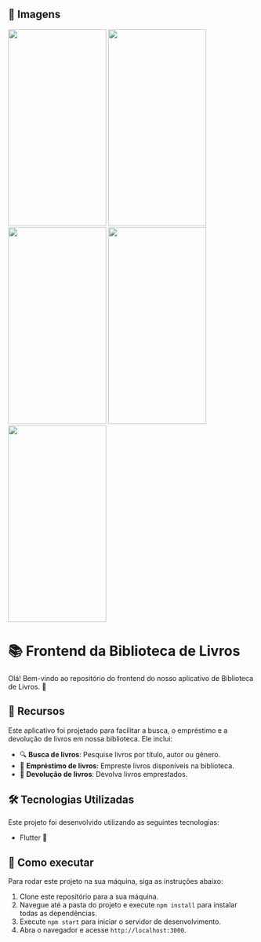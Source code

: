 ## 🚀 Imagens
<img src="https://github.com/user-attachments/assets/a3b655d9-d4e2-4484-b54f-44c489e7b545" width="200" height="400">

<img src="https://github.com/user-attachments/assets/ff0cad6e-70e1-4979-827c-9ad58305ec7b" width="200" height="400">

<img src="https://github.com/user-attachments/assets/d65b0050-f0dd-450d-9b3e-f119e9ab61d2" width="200" height="400">

<img src="https://github.com/user-attachments/assets/8a20e08b-7af2-4dfd-b318-32ec2db251b1" width="200" height="400">

<img src="https://github.com/user-attachments/assets/bcc4a08f-f927-4878-a5ea-1ca96375c781" width="200" height="400">


# 📚 Frontend da Biblioteca de Livros

Olá! Bem-vindo ao repositório do frontend do nosso aplicativo de Biblioteca de Livros. 🎉

## 🎯 Recursos

Este aplicativo foi projetado para facilitar a busca, o empréstimo e a devolução de livros em nossa biblioteca. Ele inclui:

- 🔍 **Busca de livros**: Pesquise livros por título, autor ou gênero.
- 📖 **Empréstimo de livros**: Empreste livros disponíveis na biblioteca.
- 🔄 **Devolução de livros**: Devolva livros emprestados.

## 🛠️ Tecnologias Utilizadas

Este projeto foi desenvolvido utilizando as seguintes tecnologias:

- Flutter 📘

## 🚀 Como executar

Para rodar este projeto na sua máquina, siga as instruções abaixo:

1. Clone este repositório para a sua máquina.
2. Navegue até a pasta do projeto e execute `npm install` para instalar todas as dependências.
3. Execute `npm start` para iniciar o servidor de desenvolvimento.
4. Abra o navegador e acesse `http://localhost:3000`.


